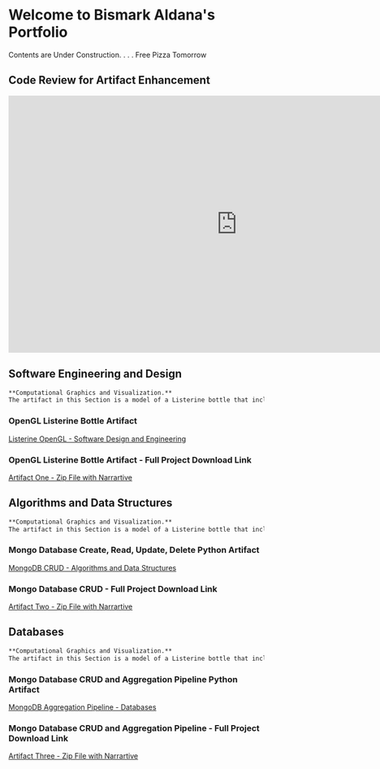 # Welcome to Bismark Aldana's Portfolio

Contents are Under Construction. . . . Free Pizza Tomorrow

## Code Review for Artifact Enhancement

<iframe align="center" width="900" height="506" src="https://www.youtube.com/embed/IvxjohsHkxs" frameborder="0" allow="accelerometer; autoplay; clipboard-write; encrypted-media; gyroscope; picture-in-picture" allowfullscreen></iframe>





## Software Engineering and Design 

```markdown
**Computational Graphics and Visualization.**   
The artifact in this Section is a model of a Listerine bottle that includes the use of different textures, lighting techniques, and rendering

```

### OpenGL Listerine Bottle Artifact
[Listerine OpenGL - Software Design and Engineering](ListerineOPENGL-SoftwareDesign_and_Engineering(BAldana).cpp)


### OpenGL Listerine Bottle Artifact - Full Project Download Link
[Artifact One - Zip File with Narrartive](https://bigbadbiz.github.io/bigbadbiz.github.io/SoftwareDesign_and_Engineering(BAldana).zip)



## Algorithms and Data Structures

```markdown
**Computational Graphics and Visualization.**   
The artifact in this Section is a model of a Listerine bottle that includes the use of different textures, lighting techniques, and rendering

```

### Mongo Database Create, Read, Update, Delete Python Artifact
[MongoDB CRUD - Algorithms and Data Structures](MongoDBCRUD-Algorithms_and_DataStructure(BAldana).py)


### Mongo Database CRUD - Full Project Download Link
[Artifact Two - Zip File with Narrartive](https://bigbadbiz.github.io/bigbadbiz.github.io/Algorithms_and_DataStructure(BAldana).zip)


## Databases

```markdown
**Computational Graphics and Visualization.**   
The artifact in this Section is a model of a Listerine bottle that includes the use of different textures, lighting techniques, and rendering

```

### Mongo Database CRUD and Aggregation Pipeline Python Artifact
[MongoDB Aggregation Pipeline - Databases](https://raw.githubusercontent.com/bigbadbiz/bigbadbiz.github.io/master/MongoDBAggPipeline-Databases(BAldana).py)


### Mongo Database CRUD and Aggregation Pipeline - Full Project Download Link
[Artifact Three - Zip File with Narrartive](https://bigbadbiz.github.io/bigbadbiz.github.io/Databases(BAldana).zip)


